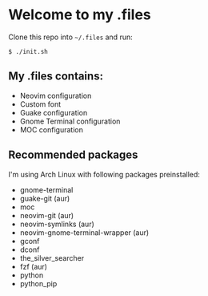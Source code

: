 # Welcome to my .files

Clone this repo into `~/.files` and run:
```
$ ./init.sh
```

## My .files contains:
- Neovim configuration
- Custom font
- Guake configuration
- Gnome Terminal configuration
- MOC configuration

## Recommended packages
I'm using Arch Linux with following packages preinstalled:
- gnome-terminal
- guake-git (aur)
- moc
- neovim-git (aur)
- neovim-symlinks (aur)
- neovim-gnome-terminal-wrapper (aur)
- gconf
- dconf
- the\_silver\_searcher
- fzf (aur)
- python
- python\_pip
